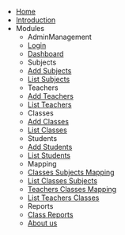 - [Home](/)
- [Introduction](introduction.md)
- Modules
  - AdminManagement
   - [Login](school_admin_panel/login.md)
   - [Dashboard](school_admin_panel/dashboard.md)
  - Subjects
   - [Add Subjects](school_admin_panel/add_subjects.md)
   - [List Subjects](school_admin_panel/list_subjects.md)
  - Teachers
   - [Add Teachers](school_admin_panel/add_teachers.md)
   - [List Teachers](school_admin_panel/list_teachers.md)
  - Classes
   - [Add Classes](school_admin_panel/add_classes.md)
   - [List Classes](school_admin_panel/list_classes.md)
  - Students
   - [Add Students](school_admin_panel/add_students.md)
   - [List Students](school_admin_panel/list_students.md)
  - Mapping
   - [Classes Subjects Mapping](school_admin_panel/add_classes_subjects.md)
   - [List Classes Subjects](school_admin_panel/list_classes_subjects.md)
   - [Teachers Classes Mapping](school_admin_panel/add_teachers_classes_subjects.md)
   - [List Teachers Classes](school_admin_panel/list_teachers_classes_subjects.md)
  - Reports
   - [Class Reports](school_admin_panel/add_class_report.md)
  - [About us](school_admin_panel/about_learners_academy.md)
   
   
   
   
   
  
  	
 

